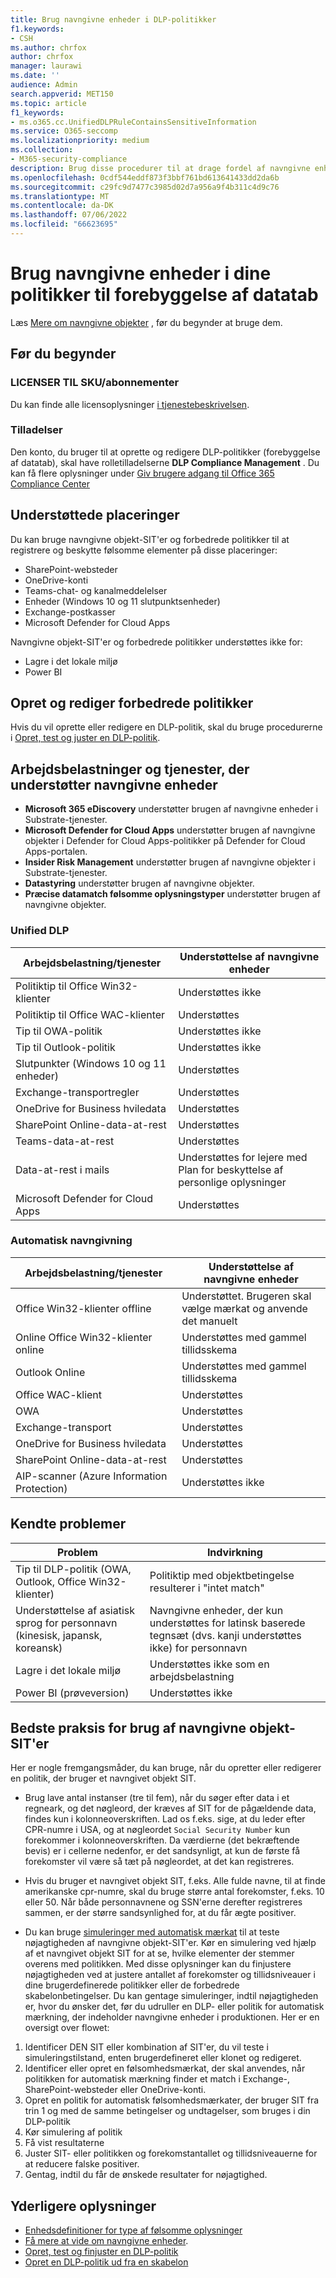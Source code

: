 ```yaml
---
title: Brug navngivne enheder i DLP-politikker
f1.keywords:
- CSH
ms.author: chrfox
author: chrfox
manager: laurawi
ms.date: ''
audience: Admin
search.appverid: MET150
ms.topic: article
f1_keywords:
- ms.o365.cc.UnifiedDLPRuleContainsSensitiveInformation
ms.service: O365-seccomp
ms.localizationpriority: medium
ms.collection:
- M365-security-compliance
description: Brug disse procedurer til at drage fordel af navngivne enheder i dine politikker til forebyggelse af datatab
ms.openlocfilehash: 0cdf544eddf873f3bbf761bd613641433dd2da6b
ms.sourcegitcommit: c29fc9d7477c3985d02d7a956a9f4b311c4d9c76
ms.translationtype: MT
ms.contentlocale: da-DK
ms.lasthandoff: 07/06/2022
ms.locfileid: "66623695"
---
```

# <a name="use-named-entities-in-your-data-loss-prevention-policies"></a>Brug navngivne enheder i dine politikker til forebyggelse af datatab

Læs [Mere om navngivne objekter](named-entities-learn.md) , før du begynder at bruge dem.

## <a name="before-you-begin"></a>Før du begynder

### <a name="skusubscriptions-licensing"></a>LICENSER TIL SKU/abonnementer

Du kan finde alle licensoplysninger [i tjenestebeskrivelsen](/office365/servicedescriptions/microsoft-365-service-descriptions/microsoft-365-tenantlevel-services-licensing-guidance/microsoft-365-security-compliance-licensing-guidance#information-protection-data-classification-analytics-overview-content--activity-explorer).

### <a name="permissions"></a>Tilladelser

Den konto, du bruger til at oprette og redigere DLP-politikker (forebyggelse af datatab), skal have rolletilladelserne **DLP Compliance Management** . Du kan få flere oplysninger under [Giv brugere adgang til Office 365 Compliance Center](../security/office-365-security/grant-access-to-the-security-and-compliance-center.md)


## <a name="supported-locations"></a>Understøttede placeringer

Du kan bruge navngivne objekt-SIT'er og forbedrede politikker til at registrere og beskytte følsomme elementer på disse placeringer:

- SharePoint-websteder
- OneDrive-konti
- Teams-chat- og kanalmeddelelser
- Enheder (Windows 10 og 11 slutpunktsenheder)
- Exchange-postkasser
- Microsoft Defender for Cloud Apps

Navngivne objekt-SIT'er og forbedrede politikker understøttes ikke for:

- Lagre i det lokale miljø
- Power BI

## <a name="create-and-edit-enhanced-policies"></a>Opret og rediger forbedrede politikker

Hvis du vil oprette eller redigere en DLP-politik, skal du bruge procedurerne i [Opret, test og juster en DLP-politik](create-test-tune-dlp-policy.md).

## <a name="workloads-and-services-that-support-named-entities"></a>Arbejdsbelastninger og tjenester, der understøtter navngivne enheder

- **Microsoft 365 eDiscovery** understøtter brugen af navngivne enheder i Substrate-tjenester.
- **Microsoft Defender for Cloud Apps** understøtter brugen af navngivne objekter i Defender for Cloud Apps-politikker på Defender for Cloud Apps-portalen.
- **Insider Risk Management** understøtter brugen af navngivne objekter i Substrate-tjenester.
- **Datastyring** understøtter brugen af navngivne objekter.
- **Præcise datamatch følsomme oplysningstyper** understøtter brugen af navngivne objekter.
<!--- **Communication Compliance** doesn't support the use of named entities in Exchange transport rules and data-at-rest.
- **Microsoft Information Governance** (MIG) doesn't support the use of named entities in Exchange transport rules and data-at-rest.-->
 
### <a name="unified-dlp"></a>Unified DLP

|Arbejdsbelastning/tjenester  |Understøttelse af navngivne enheder  |
|---------|---------|
|Politiktip til Office Win32-klienter    |Understøttes ikke  |
|Politiktip til Office WAC-klienter    |Understøttes         |
|Tip til OWA-politik     |Understøttes ikke         |
|Tip til Outlook-politik     |Understøttes ikke |
|Slutpunkter (Windows 10 og 11 enheder)     |Understøttes  |
|Exchange-transportregler     |Understøttes |
|OneDrive for Business hviledata     |Understøttes         |
|SharePoint Online-data-at-rest     |Understøttes         |
|Teams-data-at-rest     |Understøttes         |
|Data-at-rest i mails     |Understøttes for lejere med Plan for beskyttelse af personlige oplysninger         |
|Microsoft Defender for Cloud Apps     |Understøttes         |

### <a name="autolabeling"></a>Automatisk navngivning

|Arbejdsbelastning/tjenester |Understøttelse af navngivne enheder  |
|---------|---------|
|Office Win32-klienter offline   |Understøttet. Brugeren skal vælge mærkat og anvende det manuelt |
|Online Office Win32-klienter online|Understøttes med gammel tillidsskema |
|Outlook Online   |Understøttes med gammel tillidsskema  |
|Office WAC-klient     |Understøttes |
|OWA     |Understøttes |
|Exchange-transport     |Understøttes |
|OneDrive for Business hviledata     |Understøttes |
|SharePoint Online-data-at-rest|Understøttes|
|AIP-scanner (Azure Information Protection)|Understøttes ikke|

## <a name="known-issues"></a>Kendte problemer

|Problem  |Indvirkning  |
|---------|---------|
|Tip til DLP-politik (OWA, Outlook, Office Win32-klienter)     |   Politiktip med objektbetingelse resulterer i "intet match"      |
| Understøttelse af asiatisk sprog for personnavn (kinesisk, japansk, koreansk)    | Navngivne enheder, der kun understøttes for latinsk baserede tegnsæt (dvs. kanji understøttes ikke) for personnavn        |
|Lagre i det lokale miljø    | Understøttes ikke som en arbejdsbelastning|
|Power BI (prøveversion) | Understøttes ikke

<!--|Devices workload (Endpoint)     | Not supported as a workload – authoring policy with named entities will not be allowed        |-->

## <a name="best-practices-for-using-named-entity-sits"></a>Bedste praksis for brug af navngivne objekt-SIT'er

Her er nogle fremgangsmåder, du kan bruge, når du opretter eller redigerer en politik, der bruger et navngivet objekt SIT.

- Brug lave antal instanser (tre til fem), når du søger efter data i et regneark, og det nøgleord, der kræves af SIT for de pågældende data, findes kun i kolonneoverskriften. Lad os f.eks. sige, at du leder efter CPR-numre i USA, og at nøgleordet `Social Security Number` kun forekommer i kolonneoverskriften. Da værdierne (det bekræftende bevis) er i cellerne nedenfor, er det sandsynligt, at kun de første få forekomster vil være så tæt på nøgleordet, at det kan registreres.  

- Hvis du bruger et navngivet objekt SIT, f.eks. Alle fulde navne, til at finde amerikanske cpr-numre, skal du bruge større antal forekomster, f.eks. 10 eller 50. Når både personnavnene og SSN'erne derefter registreres sammen, er der større sandsynlighed for, at du får ægte positiver.

- Du kan bruge [simuleringer med automatisk mærkat](apply-sensitivity-label-automatically.md#learn-about-simulation-mode) til at teste nøjagtigheden af navngivne objekt-SIT'er. Kør en simulering ved hjælp af et navngivet objekt SIT for at se, hvilke elementer der stemmer overens med politikken. Med disse oplysninger kan du finjustere nøjagtigheden ved at justere antallet af forekomster og tillidsniveauer i dine brugerdefinerede politikker eller de forbedrede skabelonbetingelser. Du kan gentage simuleringer, indtil nøjagtigheden er, hvor du ønsker det, før du udruller en DLP- eller politik for automatisk mærkning, der indeholder navngivne enheder i produktionen. Her er en oversigt over flowet:

1. Identificer DEN SIT eller kombination af SIT'er, du vil teste i simuleringstilstand, enten brugerdefineret eller klonet og redigeret.
1. Identificer eller opret en følsomhedsmærkat, der skal anvendes, når politikken for automatisk mærkning finder et match i Exchange-, SharePoint-websteder eller OneDrive-konti.
1. Opret en politik for automatisk følsomhedsmærkater, der bruger SIT fra trin 1 og med de samme betingelser og undtagelser, som bruges i din DLP-politik
1. Kør simulering af politik
1. Få vist resultaterne
1. Juster SIT- eller politikken og forekomstantallet og tillidsniveauerne for at reducere falske positiver.
1. Gentag, indtil du får de ønskede resultater for nøjagtighed.


## <a name="for-further-information"></a>Yderligere oplysninger
- [Enhedsdefinitioner for type af følsomme oplysninger](sensitive-information-type-entity-definitions.md)
- [Få mere at vide om navngivne enheder](named-entities-learn.md).
- [Opret, test og finjuster en DLP-politik](create-test-tune-dlp-policy.md)
- [Opret en DLP-politik ud fra en skabelon](create-a-dlp-policy-from-a-template.md)
